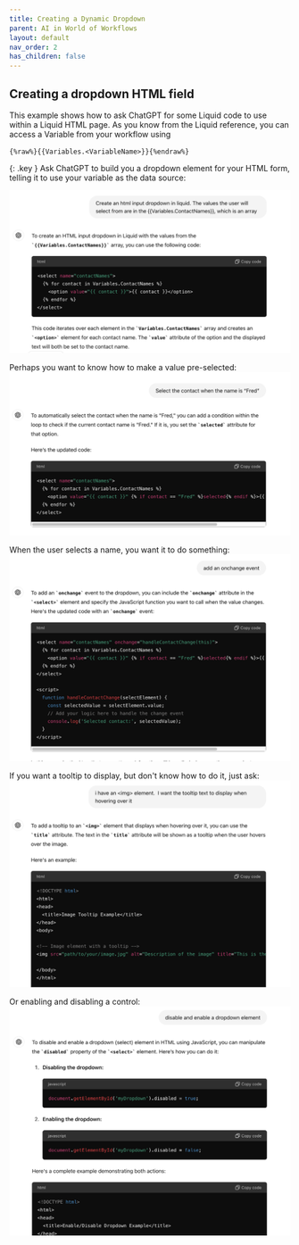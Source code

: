 ```yaml
---
title: Creating a Dynamic Dropdown
parent: AI in World of Workflows
layout: default
nav_order: 2
has_children: false
---
```



## Creating a dropdown HTML field 
This example shows how to ask ChatGPT for some Liquid code to use within a Liquid HTML page.
As you know from the Liquid reference, you can access a Variable from your workflow using 
```
{%raw%}{{Variables.<VariableName>}}{%endraw%}
```

{: .key }
Ask ChatGPT to build you a dropdown element for your HTML form, telling it to use your variable as the data source:

![](2024-07-06-16-25-11.png)

Perhaps you want to know how to make a value pre-selected:
![](2024-07-06-16-30-30.png)

When the user selects a name, you want it to do something:
![](2024-07-06-16-31-41.png)

If you want a tooltip to display, but don't know how to do it, just ask:
![](2024-07-06-16-33-26.png)

Or enabling and disabling a control:
![](2024-07-06-16-42-09.png)
